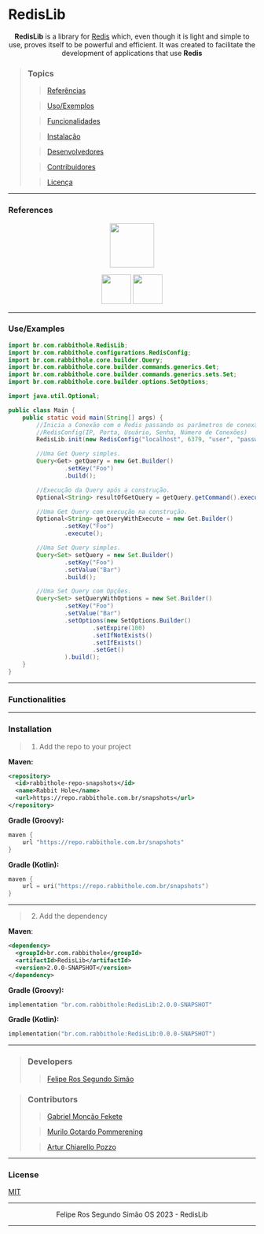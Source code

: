 # RedisLib

<div align="center">

**RedisLib** is a library for [Redis](https://redis.io/) which,
even though it is light and simple to use, proves itself to be powerful and efficient.
It was created to facilitate the development of applications that use **Redis**

</div>

>### Topics
>
>> [Referências](#referências)
>
>> [Uso/Exemplos](#usoexemplos)
>
>> [Funcionalidades](#funcionalidades)
>
>> [Instalação](#instalação)
>
>> [Desenvolvedores](#desenvolvedores)
>
>> [Contribuidores](#contribuidores)
>
>> [Licença](#licença)

---

### References

<div align="center">

<a href="https://redis.io"><img style="display: inline-block; vertical-align: middle;" src="https://cdn.jsdelivr.net/gh/devicons/devicon/icons/redis/redis-original.svg" width="90" height="90"></a>

<a href="https://pt.wikipedia.org/wiki/Princípio_KISS"><img src="https://github.githubassets.com/images/icons/emoji/unicode/1f48b.png" width="60" height="60"></a>
<a href="https://en.wikipedia.org/wiki/Overengineering"><img src="https://github.githubassets.com/images/icons/emoji/unicode/2699.png" width="60" height="60"></a>

</div>

---

### Use/Examples

```java
import br.com.rabbithole.RedisLib;
import br.com.rabbithole.configurations.RedisConfig;
import br.com.rabbithole.core.builder.Query;
import br.com.rabbithole.core.builder.commands.generics.Get;
import br.com.rabbithole.core.builder.commands.generics.sets.Set;
import br.com.rabbithole.core.builder.options.SetOptions;

import java.util.Optional;

public class Main {
    public static void main(String[] args) {
        //Inicia a Conexão com o Redis passando os parâmetros de conexão 
        //RedisConfig(IP, Porta, Usuário, Senha, Número de Conexões)
        RedisLib.init(new RedisConfig("localhost", 6379, "user", "password", 100));

        //Uma Get Query simples.
        Query<Get> getQuery = new Get.Builder()
                .setKey("Foo")
                .build();

        //Execução da Query após a construção.
        Optional<String> resultOfGetQuery = getQuery.getCommand().execute();

        //Uma Get Query com execução na construção.
        Optional<String> getQueryWithExecute = new Get.Builder()
                .setKey("Foo")
                .execute();

        //Uma Set Query simples.
        Query<Set> setQuery = new Set.Builder()
                .setKey("Foo")
                .setValue("Bar")
                .build();

        //Uma Set Query com Opções.
        Query<Set> setQueryWithOptions = new Set.Builder()
                .setKey("Foo")
                .setValue("Bar")
                .setOptions(new SetOptions.Builder()
                        .setExpire(100)
                        .setIfNotExists()
                        .setIfExists()
                        .setGet()
                ).build();
    }
}
```

---

### Functionalities

---

### Installation

> 1. Add the repo to your project

**Maven:**

```xml
<repository>
  <id>rabbithole-repo-snapshots</id>
  <name>Rabbit Hole</name>
  <url>https://repo.rabbithole.com.br/snapshots</url>
</repository>
```

**Gradle (Groovy):**

```groovy
maven {
    url "https://repo.rabbithole.com.br/snapshots"
}
```

**Gradle (Kotlin):**

```kotlin
maven {
    url = uri("https://repo.rabbithole.com.br/snapshots")
}
```

---

> 2. Add the dependency

**Maven**:

```xml
<dependency>
  <groupId>br.com.rabbithole</groupId>
  <artifactId>RedisLib</artifactId>
  <version>2.0.0-SNAPSHOT</version>
</dependency>
```

**Gradle (Groovy):**

```groovy
implementation "br.com.rabbithole:RedisLib:2.0.0-SNAPSHOT"
```

**Gradle (Kotlin):**

```kotlin
implementation("br.com.rabbithole:RedisLib:0.0.0-SNAPSHOT")
```

---

> ### Developers
>
>> [Felipe Ros Segundo Simão](https://github.com/FelipeRos19)

> ### Contributors
> 
>> [Gabriel Monção Fekete](https://github.com/gabrielfeket)
> 
>> [Murilo Gotardo Pommerening](https://github.com/Murilo-Gotardo)
>
>> [Artur Chiarello Pozzo](https://github.com/Pozzoo)

---

### License

[MIT](https://choosealicense.com/licenses/mit/)

---

<p align="center">Felipe Ros Segundo Simão OS 2023 - RedisLib</p>

---
